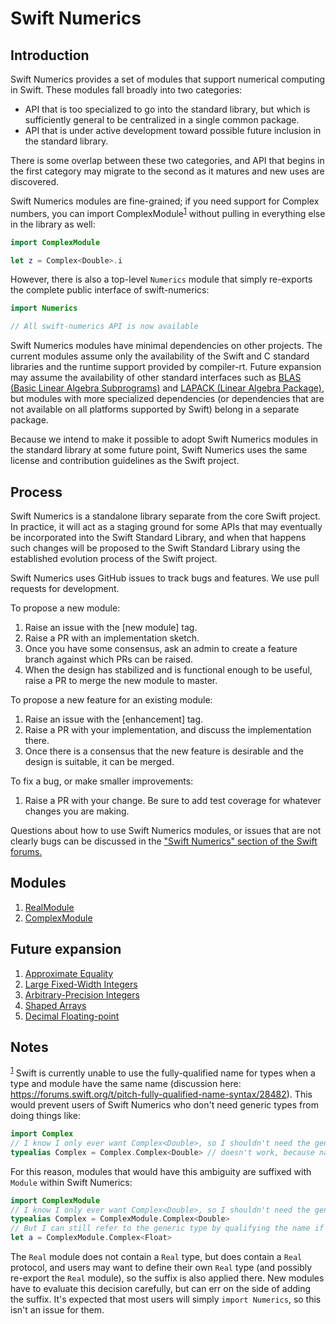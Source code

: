 # Swift Numerics
  
## Introduction
Swift Numerics provides a set of modules that support numerical computing in Swift.
These modules fall broadly into two categories:

- API that is too specialized to go into the standard library, but which is sufficiently general to be centralized in a single common package.
- API that is under active development toward possible future inclusion in the standard library.

There is some overlap between these two categories, and API that begins in the first category may migrate to the second as it matures and new uses are discovered.

Swift Numerics modules are fine-grained; if you need support for Complex numbers, you can import ComplexModule<sup><a name="back1">[1](#foot1)</a></sup> without pulling in everything else in the library as well:
```swift
import ComplexModule

let z = Complex<Double>.i
```
However, there is also a top-level `Numerics` module that simply re-exports the complete public interface of swift-numerics:
```swift
import Numerics

// All swift-numerics API is now available
```

Swift Numerics modules have minimal dependencies on other projects.
The current modules assume only the availability of the Swift and C standard libraries and the runtime support provided by compiler-rt.
Future expansion may assume the availability of other standard interfaces such as [BLAS (Basic Linear Algebra Subprograms)](https://en.wikipedia.org/wiki/Basic_Linear_Algebra_Subprograms) and [LAPACK (Linear Algebra Package)](https://en.wikipedia.org/wiki/LAPACK), but modules with more specialized dependencies (or dependencies that are not available on all platforms supported by Swift) belong in a separate package.

Because we intend to make it possible to adopt Swift Numerics modules in the standard library at some future point, Swift Numerics uses the same license and contribution guidelines as the Swift project.

## Process
Swift Numerics is a standalone library separate from the core Swift project.
In practice, it will act as a staging ground for some APIs that may eventually be incorporated into the Swift Standard Library, and when that happens such changes will be proposed to the Swift Standard Library using the established evolution process of the Swift project.

Swift Numerics uses GitHub issues to track bugs and features. We use pull requests for development.

To propose a new module:
1. Raise an issue with the [new module] tag.
2. Raise a PR with an implementation sketch.
3. Once you have some consensus, ask an admin to create a feature branch against which PRs can be raised.
4. When the design has stabilized and is functional enough to be useful, raise a PR to merge the new module to master.

To propose a new feature for an existing module:
1. Raise an issue with the [enhancement] tag.
2. Raise a PR with your implementation, and discuss the implementation there.
3. Once there is a consensus that the new feature is desirable and the design is suitable, it can be merged.

To fix a bug, or make smaller improvements:
1. Raise a PR with your change. Be sure to add test coverage for whatever changes you are making.

Questions about how to use Swift Numerics modules, or issues that are not clearly bugs can be discussed in the ["Swift Numerics" section of the Swift forums.](https://forums.swift.org/c/related-projects/swift-numerics)

## Modules
1. [RealModule](Sources/RealModule/README.md)
2. [ComplexModule](Sources/ComplexModule/README.md)

## Future expansion
1. [Approximate Equality](https://github.com/apple/swift-numerics/issues/3)
2. [Large Fixed-Width Integers](https://github.com/apple/swift-numerics/issues/4)
3. [Arbitrary-Precision Integers](https://github.com/apple/swift-numerics/issues/5)
4. [Shaped Arrays](https://github.com/apple/swift-numerics/issues/6)
5. [Decimal Floating-point](https://github.com/apple/swift-numerics/issues/7)

## Notes
<sup><a name="foot1">[1](#back1)</a></sup> Swift is currently unable to use the fully-qualified name for types when a type and module have the same name (discussion here: https://forums.swift.org/t/pitch-fully-qualified-name-syntax/28482).
This would prevent users of Swift Numerics who don't need generic types from doing things like:
```swift
import Complex
// I know I only ever want Complex<Double>, so I shouldn't need the generic parameter.
typealias Complex = Complex.Complex<Double> // doesn't work, because name lookup fails.
```
For this reason, modules that would have this ambiguity are suffixed with `Module` within Swift Numerics:
```swift
import ComplexModule
// I know I only ever want Complex<Double>, so I shouldn't need the generic parameter.
typealias Complex = ComplexModule.Complex<Double>
// But I can still refer to the generic type by qualifying the name if I need it occasionally:
let a = ComplexModule.Complex<Float>
```
The `Real` module does not contain a `Real` type, but does contain a `Real` protocol, and users may want to define their own `Real` type (and possibly re-export the `Real` module), so the suffix is also applied there.
 New modules have to evaluate this decision carefully, but can err on the side of adding the suffix.
 It's expected that most users will simply `import Numerics`, so this isn't an issue for them.
